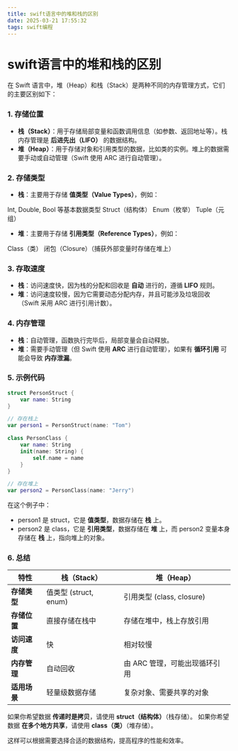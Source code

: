 ```yaml
---
title: swift语言中的堆和栈的区别
date: 2025-03-21 17:55:32
tags: swift编程
---
```



# swift语言中的堆和栈的区别


在 Swift 语言中，堆（Heap）和栈（Stack）是两种不同的内存管理方式，它们的主要区别如下：


### 1. **存储位置**


- **栈（Stack）**：用于存储局部变量和函数调用信息（如参数、返回地址等）。栈内存管理是 **后进先出（LIFO）** 的数据结构。
- **堆（Heap）**：用于存储对象和引用类型的数据，比如类的实例。堆上的数据需要手动或自动管理（Swift 使用 ARC 进行自动管理）。

### 2. **存储类型**


- **栈**：主要用于存储 **值类型（Value Types）**，例如：

Int, Double, Bool 等基本数据类型
Struct（结构体）
Enum（枚举）
Tuple（元组）
- **堆**：主要用于存储 **引用类型（Reference Types）**，例如：

Class（类）
闭包（Closure）（捕获外部变量时存储在堆上）

### 3. **存取速度**


- **栈**：访问速度快，因为栈的分配和回收是 **自动** 进行的，遵循 **LIFO** 规则。
- **堆**：访问速度较慢，因为它需要动态分配内存，并且可能涉及垃圾回收（Swift 采用 ARC 进行引用计数）。

### 4. **内存管理**


- **栈**：自动管理，函数执行完毕后，局部变量会自动释放。
- **堆**：需要手动管理（但 Swift 使用 **ARC** 进行自动管理），如果有 **循环引用** 可能会导致 **内存泄漏**。

### 5. **示例代码**


```swift
struct PersonStruct {
    var name: String
}

// 存在栈上
var person1 = PersonStruct(name: "Tom")

class PersonClass {
    var name: String
    init(name: String) {
        self.name = name
    }
}

// 存在堆上
var person2 = PersonClass(name: "Jerry")
```


在这个例子中：


- person1 是 struct，它是 **值类型**，数据存储在 **栈** 上。
- person2 是 class，它是 **引用类型**，数据存储在 **堆** 上，而 person2 变量本身存储在 **栈** 上，指向堆上的对象。

### 6. **总结**


| **特性** | **栈（Stack）** | **堆（Heap）** |
| ---- | ---- | ---- |
| **存储类型** | 值类型 (struct, enum) | 引用类型 (class, closure) |
| **存储位置** | 直接存储在栈中 | 存储在堆中，栈上存放引用 |
| **访问速度** | 快 | 相对较慢 |
| **内存管理** | 自动回收 | 由 ARC 管理，可能出现循环引用 |
| **适用场景** | 轻量级数据存储 | 复杂对象、需要共享的对象 |


如果你希望数据 **传递时是拷贝**，请使用 **struct（结构体）**（栈存储）。
如果你希望数据 **在多个地方共享**，请使用 **class（类）**（堆存储）。


这样可以根据需要选择合适的数据结构，提高程序的性能和效率。